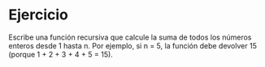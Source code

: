# Ejercicio

Escribe una función recursiva que calcule la suma de todos los números enteros desde 1 hasta n.
Por ejemplo, si n = 5, la función debe devolver 15 (porque 1 + 2 + 3 + 4 + 5 = 15).

